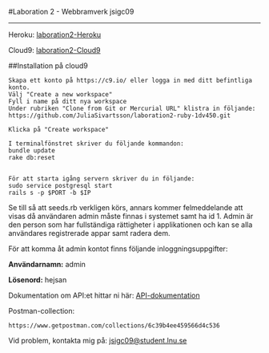 #Laboration 2 - Webbramverk
jsigc09

----

Heroku: [laboration2-Heroku](https://limitless-falls-33806.herokuapp.com/)

Cloud9: [laboration2-Cloud9](https://laboration2-api-juliasivartsson.c9users.io)

##Installation på cloud9

```
Skapa ett konto på https://c9.io/ eller logga in med ditt befintliga konto.
Välj "Create a new workspace"
Fyll i name på ditt nya workspace
Under rubriken "Clone from Git or Mercurial URL" klistra in följande: 
https://github.com/JuliaSivartsson/laboration2-ruby-1dv450.git

Klicka på "Create workspace"

I terminalfönstret skriver du följande kommandon:
bundle update
rake db:reset


För att starta igång servern skriver du in följande:
sudo service postgresql start
rails s -p $PORT -b $IP

```

Se till så att seeds.rb verkligen körs, annars kommer felmeddelande att visas då användaren admin måste finnas i systemet samt ha id 1.
Admin är den person som har fullständiga rättigheter i applikationen och kan se alla användares registrerade appar samt radera dem.

För att komma åt admin kontot finns följande inloggningsuppgifter:

**Användarnamn:** admin

**Lösenord:** hejsan

Dokumentation om API:et hittar ni här: [API-dokumentation](https://github.com/JuliaSivartsson/laboration2-ruby-1dv450/blob/master/API-dokumentation.md)

Postman-collection:

```
https://www.getpostman.com/collections/6c39b4ee459566d4c536
```

Vid problem, kontakta mig på: jsigc09@student.lnu.se
